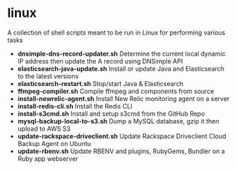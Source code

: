linux
=======

A collection of shell scripts meant to be run in Linux for performing various tasks

- **dnsimple-dns-record-updater.sh** Determine the current local dynamic IP address then update the A record using DNSimple API
- **elasticsearch-java-update.sh** Install or update Java and Elasticsearch to the latest versions
- **elasticsearch-restart.sh** Stop/start Java & Elasticsearch
- **ffmpeg-compiler.sh** Compile ffmpeg and components from source
- **install-newrelic-agent.sh** Install New Relic monitoring agent on a server
- **install-redis-cli.sh** Install the Redis CLI
- **install-s3cmd.sh** Install and setup s3cmd from the GitHub Repo
- **mysql-backup-local-to-s3.sh** Dump a MySQL database, gzip it then upload to AWS S3
- **update-rackspace-driveclient.sh** Update Rackspace Driveclient Cloud Backup Agent on Ubuntu
- **update-rbenv.sh** Update RBENV and plugins, RubyGems, Bundler on a Ruby app webserver